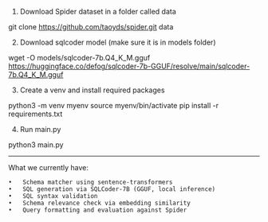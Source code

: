 1. Download Spider dataset in a folder called data

git clone https://github.com/taoyds/spider.git data

2. Download sqlcoder model (make sure it is in models folder)

wget -O models/sqlcoder-7b.Q4_K_M.gguf https://huggingface.co/defog/sqlcoder-7b-GGUF/resolve/main/sqlcoder-7b.Q4_K_M.gguf

3. Create a venv and install required packages 

python3 -m venv myenv
source myenv/bin/activate
pip install -r requirements.txt

4. Run main.py

python3 main.py


-----------------------------------------------

What we currently have:

	•	Schema matcher using sentence-transformers
	•	SQL generation via SQLCoder-7B (GGUF, local inference)
	•	SQL syntax validation
	•	Schema relevance check via embedding similarity
	•	Query formatting and evaluation against Spider
